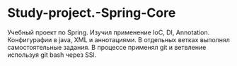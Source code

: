 # Study-project.-Spring-Core
Учебный проект по Spring. Изучил применение IoC, DI, Annotation. Конфигурафии в java, XML и аннотациями.
В отдельных ветках выполнял самостоятельные задания. В процессе применял git и ветвление используя git bash через SSl.
